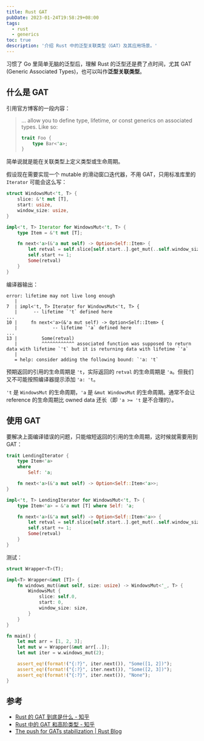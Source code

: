```yaml
---
title: Rust GAT
pubDate: 2023-01-24T19:58:29+08:00
tags:
  - rust
  - generics
toc: true
description: '介绍 Rust 中的泛型关联类型（GAT）及其应用场景。'
---
```


习惯了 Go 里简单无脑的泛型后，理解 Rust 的泛型还是费了点时间，尤其 GAT (Generic Associated Types)，也可以叫作**泛型关联类型**。

<!-- more -->

## 什么是 GAT

引用官方博客的一段内容：

> ... allow you to define type, lifetime, or const generics on associated types. Like so:
>
> ```rust
> trait Foo {
>     type Bar<'a>;
> }
> ```

简单说就是能在关联类型上定义类型或生命周期。

假设现在需要实现一个 mutable 的滑动窗口迭代器，不用 GAT，只用标准库里的 `Iterator` 可能会这么写：

```rust
struct WindowsMut<'t, T> {
    slice: &'t mut [T],
    start: usize,
    window_size: usize,
}

impl<'t, T> Iterator for WindowsMut<'t, T> {
    type Item = &'t mut [T];

    fn next<'a>(&'a mut self) -> Option<Self::Item> {
        let retval = self.slice[self.start..].get_mut(..self.window_size)?;
        self.start += 1;
        Some(retval)
    }
}
```

编译器输出：

```plaintext
error: lifetime may not live long enough
   |
7  | impl<'t, T> Iterator for WindowsMut<'t, T> {
   |      -- lifetime `'t` defined here
...
10 |     fn next<'a>(&'a mut self) -> Option<Self::Item> {
   |             -- lifetime `'a` defined here
...
13 |         Some(retval)
   |         ^^^^^^^^^^^^ associated function was supposed to return data with lifetime `'t` but it is returning data with lifetime `'a`
   |
   = help: consider adding the following bound: `'a: 't`
```

预期返回的引用的生命周期是 `'t`，实际返回的 `retval` 的生命周期是 `'a`。但我们又不可能按照编译器提示添加 `'a: 't`。

`'t` 是 `WindowsMut` 的生命周期，`'a` 是 `&mut WindowsMut` 的生命周期。通常不会让 reference 的生命周期比 owned data 还长（即 `'a >= 't` 是不合理的）。

## 使用 GAT

要解决上面编译错误的问题，只能缩短返回的引用的生命周期，这时候就需要用到 GAT：

```rust
trait LendingIterator {
    type Item<'a>
    where
        Self: 'a;

    fn next<'a>(&'a mut self) -> Option<Self::Item<'a>>;
}

impl<'t, T> LendingIterator for WindowsMut<'t, T> {
    type Item<'a> = &'a mut [T] where Self: 'a;

    fn next<'a>(&'a mut self) -> Option<Self::Item<'a>> {
        let retval = self.slice[self.start..].get_mut(..self.window_size)?;
        self.start += 1;
        Some(retval)
    }
}
```

测试：

```rust
struct Wrapper<T>(T);

impl<T> Wrapper<&mut [T]> {
    fn windows_mut(&mut self, size: usize) -> WindowsMut<'_, T> {
        WindowsMut {
            slice: self.0,
            start: 0,
            window_size: size,
        }
    }
}

fn main() {
    let mut arr = [1, 2, 3];
    let mut w = Wrapper(&mut arr[..]);
    let mut iter = w.windows_mut(2);

    assert_eq!(format!("{:?}", iter.next()), "Some([1, 2])");
    assert_eq!(format!("{:?}", iter.next()), "Some([2, 3])");
    assert_eq!(format!("{:?}", iter.next()), "None");
}
```

## 参考

- [Rust 的 GAT 到底是什么 - 知乎](https://zhuanlan.zhihu.com/p/589347703)
- [Rust 中的 GAT 和高阶类型 - 知乎](https://zhuanlan.zhihu.com/p/580996117)
- [The push for GATs stabilization | Rust Blog](https://blog.rust-lang.org/2021/08/03/GATs-stabilization-push.html)
